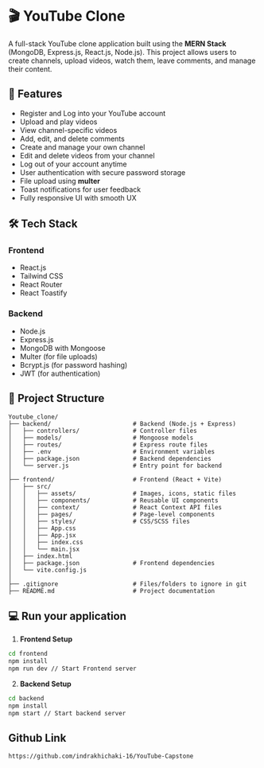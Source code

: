 # 🎬 YouTube Clone

A full-stack YouTube clone application built using the **MERN Stack** (MongoDB, Express.js, React.js, Node.js). This project allows users to create channels, upload videos, watch them, leave comments, and manage their content.

## 🚀 Features

- Register and Log into your YouTube account
- Upload and play videos
- View channel-specific videos
- Add, edit, and delete comments
- Create and manage your own channel
- Edit and delete videos from your channel
- Log out of your account anytime
- User authentication with secure password storage
- File upload using **multer**
- Toast notifications for user feedback
- Fully responsive UI with smooth UX

## 🛠️ Tech Stack

### Frontend
- React.js
- Tailwind CSS
- React Router
- React Toastify

### Backend
- Node.js
- Express.js
- MongoDB with Mongoose
- Multer (for file uploads)
- Bcrypt.js (for password hashing)
- JWT (for authentication)

## 📂 Project Structure
```
Youtube_clone/
├── backend/                       # Backend (Node.js + Express)
│   ├── controllers/               # Controller files
│   ├── models/                    # Mongoose models 
│   ├── routes/                    # Express route files
│   ├── .env                       # Environment variables 
│   ├── package.json               # Backend dependencies
│   └── server.js                  # Entry point for backend
│
├── frontend/                      # Frontend (React + Vite)
│   ├── src/
│   │   ├── assets/                # Images, icons, static files
│   │   ├── components/            # Reusable UI components
│   │   ├── context/               # React Context API files
│   │   ├── pages/                 # Page-level components
│   │   ├── styles/                # CSS/SCSS files
│   │   ├── App.css
│   │   ├── App.jsx
│   │   ├── index.css
│   │   └── main.jsx
│   ├── index.html
│   ├── package.json               # Frontend dependencies
│   └── vite.config.js
│
├── .gitignore                     # Files/folders to ignore in git
├── README.md                      # Project documentation
```

## 💻 Run your application

1. **Frontend Setup**

```bash
cd frontend
npm install
npm run dev // Start Frontend server
```

2. **Backend Setup**

```bash
cd backend
npm install
npm start // Start backend server
```

## Github Link
```
https://github.com/indrakhichaki-16/YouTube-Capstone
```
